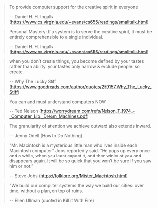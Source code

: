 > To provide computer support for the creative spirit in everyone
>
> -- Daniel H. H. Ingalls (https://www.cs.virginia.edu/~evans/cs655/readings/smalltalk.html)

> Personal Mastery: If a system is to serve the creative spirit, it must be entirely comprehensible to a single individual.
> 
> -- Daniel H. H. Ingalls (https://www.cs.virginia.edu/~evans/cs655/readings/smalltalk.html)

> when you don’t create things, you become defined by your tastes rather than ability. your tastes only narrow & exclude people. so create.
> 
> -- Why The Lucky Stiff (https://www.goodreads.com/author/quotes/259157.Why_The_Lucky_Stiff)

> You can and must understand computers NOW
> 
> -- Ted Nelson (https://worrydream.com/refs/Nelson_T_1974_-_Computer_Lib,_Dream_Machines.pdf)

> The granularity of attention we achieve outward also extends inward.
>
> -- Jenny Odell (How to Do Nothing)

> “Mr. Macintosh is a mysterious little man who lives inside each Macintosh computer,” Jobs reportedly said. “He pops up every once and a while, when you least expect it, and then winks at you and disappears again. It will be so quick that you won’t be sure if you saw him or not.”
> 
> -- Steve Jobs (https://folklore.org/Mister_Macintosh.html)

> "We build our computer systems the way we build our cities: over time, without a plan, on top of ruins.
> 
> -- Ellen Ullman (quoted in Kill it With Fire)
